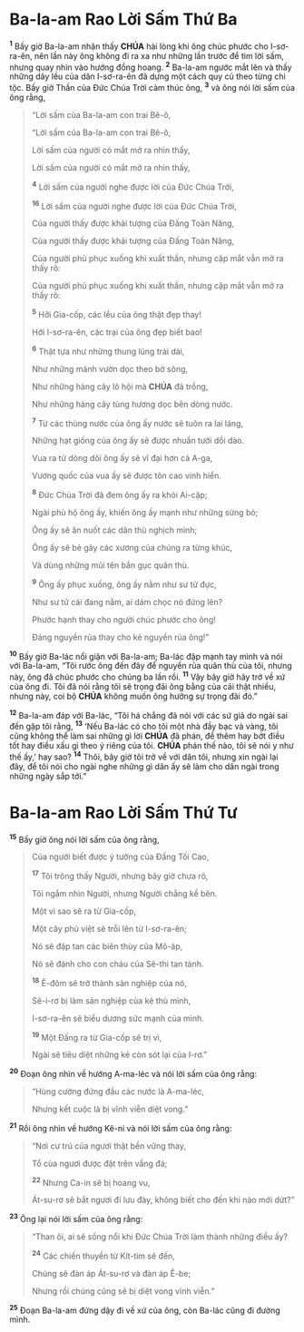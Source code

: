 # Ba-la-am Rao Lời Sấm Thứ Ba
<sup><b>1</b></sup> Bấy giờ Ba-la-am nhận thấy **CHÚA** hài lòng khi ông chúc phước cho I-sơ-ra-ên, nên lần này ông không đi ra xa như những lần trước để tìm lời sấm, nhưng quay nhìn vào hướng đồng hoang. <sup><b>2</b></sup> Ba-la-am ngước mắt lên và thấy những dãy lều của dân I-sơ-ra-ên đã dựng một cách quy củ theo từng chi tộc. Bấy giờ Thần của Đức Chúa Trời cảm thúc ông, <sup><b>3</b></sup> và ông nói lời sấm của ông rằng,

> “Lời sấm của Ba-la-am con trai Bê-ô,
> 
> “Lời sấm của Ba-la-am con trai Bê-ô,
>
> Lời sấm của người có mắt mở ra nhìn thấy,
> 
> Lời sấm của người có mắt mở ra nhìn thấy,
>
> <sup><b>4</b></sup> Lời sấm của người nghe được lời của Đức Chúa Trời,
> 
> <sup><b>16</b></sup> Lời sấm của người nghe được lời của Đức Chúa Trời,
>
> Của người thấy được khải tượng của Đấng Toàn Năng,
> 
> Của người thấy được khải tượng của Đấng Toàn Năng,
>
> Của người phủ phục xuống khi xuất thần, nhưng cặp mắt vẫn mở ra thấy rõ:
> 
> Của người phủ phục xuống khi xuất thần, nhưng cặp mắt vẫn mở ra thấy rõ:
>
> <sup><b>5</b></sup> Hỡi Gia-cốp, các lều của ông thật đẹp thay!
>
> Hỡi I-sơ-ra-ên, các trại của ông đẹp biết bao!
>
> <sup><b>6</b></sup> Thật tựa như những thung lũng trải dài,
>
> Như những mảnh vườn dọc theo bờ sông,
>
> Như những hàng cây lô hội mà **CHÚA** đã trồng,
>
> Như những hàng cây tùng hương dọc bên dòng nước.
>
> <sup><b>7</b></sup> Từ các thùng nước của ông ấy nước sẽ tuôn ra lai láng,
>
> Những hạt giống của ông ấy sẽ được nhuần tưới dồi dào.
>
> Vua ra từ dòng dõi ông ấy sẽ vĩ đại hơn cả A-ga,
>
> Vương quốc của vua ấy sẽ được tôn cao vinh hiển.
>
> <sup><b>8</b></sup> Đức Chúa Trời đã đem ông ấy ra khỏi Ai-cập;
>
> Ngài phù hộ ông ấy, khiến ông ấy mạnh như những sừng bò;
>
> Ông ấy sẽ ăn nuốt các dân thù nghịch mình;
>
> Ông ấy sẽ bẻ gãy các xương của chúng ra từng khúc,
>
> Và dùng những mũi tên bắn gục quân thù.
>
> <sup><b>9</b></sup> Ông ấy phục xuống, ông ấy nằm như sư tử đực,
>
> Như sư tử cái đang nằm, ai dám chọc nó đứng lên?
>
> Phước hạnh thay cho người chúc phước cho ông!
>
> Đáng nguyền rủa thay cho kẻ nguyền rủa ông!”

<sup><b>10</b></sup> Bấy giờ Ba-lác nổi giận với Ba-la-am; Ba-lác đập mạnh tay mình và nói với Ba-la-am, “Tôi rước ông đến đây để nguyền rủa quân thù của tôi, nhưng này, ông đã chúc phước cho chúng ba lần rồi. <sup><b>11</b></sup> Vậy bây giờ hãy trở về xứ của ông đi. Tôi đã nói rằng tôi sẽ trọng đãi ông bằng của cải thật nhiều, nhưng này, coi bộ **CHÚA** không muốn ông hưởng sự trọng đãi đó.”

<sup><b>12</b></sup> Ba-la-am đáp với Ba-lác, “Tôi há chẳng đã nói với các sứ giả do ngài sai đến gặp tôi rằng, <sup><b>13</b></sup> ‘Nếu Ba-lác có cho tôi một nhà đầy bạc và vàng, tôi cũng không thể làm sai những gì lời **CHÚA** đã phán, để thêm hay bớt điều tốt hay điều xấu gì theo ý riêng của tôi. **CHÚA** phán thế nào, tôi sẽ nói y như thế ấy,’ hay sao? <sup><b>14</b></sup> Thôi, bây giờ tôi trở về với dân tôi, nhưng xin ngài lại đây, để tôi nói cho ngài nghe những gì dân ấy sẽ làm cho dân ngài trong những ngày sắp tới.”

# Ba-la-am Rao Lời Sấm Thứ Tư
<sup><b>15</b></sup> Bấy giờ ông nói lời sấm của ông rằng,

> Của người biết được ý tưởng của Đấng Tối Cao,
>
> <sup><b>17</b></sup> Tôi trông thấy Người, nhưng bây giờ chưa rõ,
>
> Tôi ngắm nhìn Người, nhưng Người chẳng kề bên.
>
> Một vì sao sẽ ra từ Gia-cốp,
>
> Một cây phủ việt sẽ trỗi lên từ I-sơ-ra-ên;
>
> Nó sẽ đập tan các biên thùy của Mô-áp,
>
> Nó sẽ đánh cho con cháu của Sê-thi tan tành.
>
> <sup><b>18</b></sup> Ê-đôm sẽ trở thành sản nghiệp của nó,
>
> Sê-i-rơ bị làm sản nghiệp của kẻ thù mình,
>
> I-sơ-ra-ên sẽ biểu dương sức mạnh của mình.
>
> <sup><b>19</b></sup> Một Đấng ra từ Gia-cốp sẽ trị vì,
>
> Ngài sẽ tiêu diệt những kẻ còn sót lại của I-rơ.”

<sup><b>20</b></sup> Đoạn ông nhìn về hướng A-ma-léc và nói lời sấm của ông rằng:

> “Hùng cường đứng đầu các nước là A-ma-léc,
>
> Nhưng kết cuộc là bị vĩnh viễn diệt vong.”

<sup><b>21</b></sup> Rồi ông nhìn về hướng Kê-ni và nói lời sấm của ông rằng:

> “Nơi cư trú của ngươi thật bền vững thay,
>
> Tổ của ngươi được đặt trên vầng đá;
>
> <sup><b>22</b></sup> Nhưng Ca-in sẽ bị hoang vu,
>
> Át-su-rơ sẽ bắt ngươi đi lưu đày, không biết cho đến khi nào mới dứt?”

<sup><b>23</b></sup> Ông lại nói lời sấm của ông rằng:

> “Than ôi, ai sẽ sống nổi khi Đức Chúa Trời làm thành những điều ấy?
>
> <sup><b>24</b></sup> Các chiến thuyền từ Kít-tim sẽ đến,
>
> Chúng sẽ đàn áp Át-su-rơ và đàn áp Ê-be;
>
> Nhưng rồi chúng cũng sẽ bị diệt vong vĩnh viễn.”

<sup><b>25</b></sup> Đoạn Ba-la-am đứng dậy đi về xứ của ông, còn Ba-lác cũng đi đường mình.